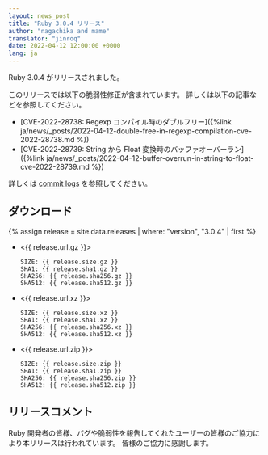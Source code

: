 ```yaml
---
layout: news_post
title: "Ruby 3.0.4 リリース"
author: "nagachika and mame"
translator: "jinroq"
date: 2022-04-12 12:00:00 +0000
lang: ja
---
```


Ruby 3.0.4 がリリースされました。

このリリースでは以下の脆弱性修正が含まれています。
詳しくは以下の記事などを参照してください。

* [CVE-2022-28738: Regexp コンパイル時のダブルフリー]({%link ja/news/_posts/2022-04-12-double-free-in-regexp-compilation-cve-2022-28738.md %})
* [CVE-2022-28739: String から Float 変換時のバッファオーバーラン]({%link ja/news/_posts/2022-04-12-buffer-overrun-in-string-to-float-cve-2022-28739.md %})

詳しくは [commit logs](https://github.com/ruby/ruby/compare/v3_0_3...v3_0_4) を参照してください。

## ダウンロード

{% assign release = site.data.releases | where: "version", "3.0.4" | first %}

* <{{ release.url.gz }}>

      SIZE: {{ release.size.gz }}
      SHA1: {{ release.sha1.gz }}
      SHA256: {{ release.sha256.gz }}
      SHA512: {{ release.sha512.gz }}

* <{{ release.url.xz }}>

      SIZE: {{ release.size.xz }}
      SHA1: {{ release.sha1.xz }}
      SHA256: {{ release.sha256.xz }}
      SHA512: {{ release.sha512.xz }}

* <{{ release.url.zip }}>

      SIZE: {{ release.size.zip }}
      SHA1: {{ release.sha1.zip }}
      SHA256: {{ release.sha256.zip }}
      SHA512: {{ release.sha512.zip }}

## リリースコメント

Ruby 開発者の皆様、バグや脆弱性を報告してくれたユーザーの皆様のご協力により本リリースは行われています。
皆様のご協力に感謝します。
